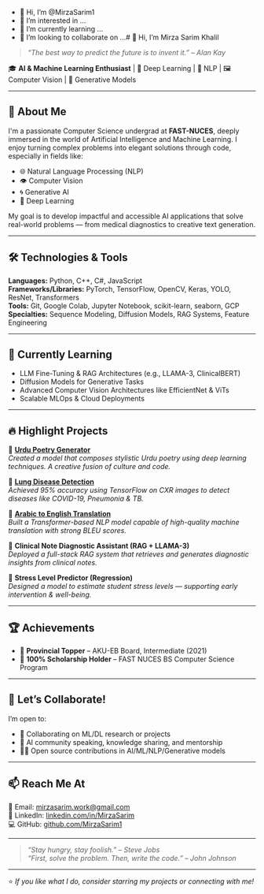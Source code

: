 - 👋 Hi, I’m @MirzaSarim1
- 👀 I’m interested in ...
- 🌱 I’m currently learning ...
- 💞️ I’m looking to collaborate on ...# 👋 Hi, I’m Mirza Sarim Khalil

> *“The best way to predict the future is to invent it.” – Alan Kay*

🎓 **AI & Machine Learning Enthusiast** | 🤖 Deep Learning | 🧠 NLP | 🖼️ Computer Vision | 🧬 Generative Models

---

## 🚀 About Me

I'm a passionate Computer Science undergrad at **FAST-NUCES**, deeply immersed in the world of Artificial Intelligence and Machine Learning. I enjoy turning complex problems into elegant solutions through code, especially in fields like:

- 🌐 Natural Language Processing (NLP)
- 👁️ Computer Vision
- 🌀 Generative AI
- 🧠 Deep Learning

My goal is to develop impactful and accessible AI applications that solve real-world problems — from medical diagnostics to creative text generation.

---

## 🛠️ Technologies & Tools

**Languages:** Python, C++, C#, JavaScript  
**Frameworks/Libraries:** PyTorch, TensorFlow, OpenCV, Keras, YOLO, ResNet, Transformers  
**Tools:** Git, Google Colab, Jupyter Notebook, scikit-learn, seaborn, GCP  
**Specialties:** Sequence Modeling, Diffusion Models, RAG Systems, Feature Engineering

---

## 🌱 Currently Learning

- LLM Fine-Tuning & RAG Architectures (e.g., LLAMA-3, ClinicalBERT)  
- Diffusion Models for Generative Tasks  
- Advanced Computer Vision Architectures like EfficientNet & ViTs  
- Scalable MLOps & Cloud Deployments  

---

## 🔥 Highlight Projects

🔹 [**Urdu Poetry Generator**](https://github.com/MirzaSarim1/Poetry-Generation-Model)  
*Created a model that composes stylistic Urdu poetry using deep learning techniques. A creative fusion of culture and code.*

🔹 [**Lung Disease Detection**](https://github.com/MirzaSarim1/Lung-Disease-Detection-Model)  
*Achieved 95% accuracy using TensorFlow on CXR images to detect diseases like COVID-19, Pneumonia & TB.*

🔹 [**Arabic to English Translation**](https://github.com/MirzaSarim1/Arabic-to-English_Translation)  
*Built a Transformer-based NLP model capable of high-quality machine translation with strong BLEU scores.*

🔹 **Clinical Note Diagnostic Assistant (RAG + LLAMA-3)**  
*Deployed a full-stack RAG system that retrieves and generates diagnostic insights from clinical notes.*

🔹 **Stress Level Predictor (Regression)**  
*Designed a model to estimate student stress levels — supporting early intervention & well-being.*

---

## 🏆 Achievements

- 🥇 **Provincial Topper** – AKU-EB Board, Intermediate (2021)  
- 💸 **100% Scholarship Holder** – FAST NUCES BS Computer Science Program  

---

## 💬 Let’s Collaborate!

I’m open to:

- 🤝 Collaborating on ML/DL research or projects  
- 🎤 AI community speaking, knowledge sharing, and mentorship  
- 🧑‍💻 Open source contributions in AI/ML/NLP/Generative models  

---

## 📫 Reach Me At

📧 Email: [mirzasarim.work@gmail.com](mailto:mirzasarim.work@gmail.com)  
🔗 LinkedIn: [linkedin.com/in/MirzaSarim](https://www.linkedin.com/in/mirza-sarim-khalil-926360292)  
💻 GitHub: [github.com/MirzaSarim1](https://github.com/MirzaSarim1)  

---

> *“Stay hungry, stay foolish.” – Steve Jobs*  
> *“First, solve the problem. Then, write the code.” – John Johnson*

---

⭐ *If you like what I do, consider starring my projects or connecting with me!*  

<!---
MirzaSarim1/MirzaSarim1 is a ✨ special ✨ repository because its `README.md` (this file) appears on your GitHub profile.
You can click the Preview link to take a look at your changes.
--->
